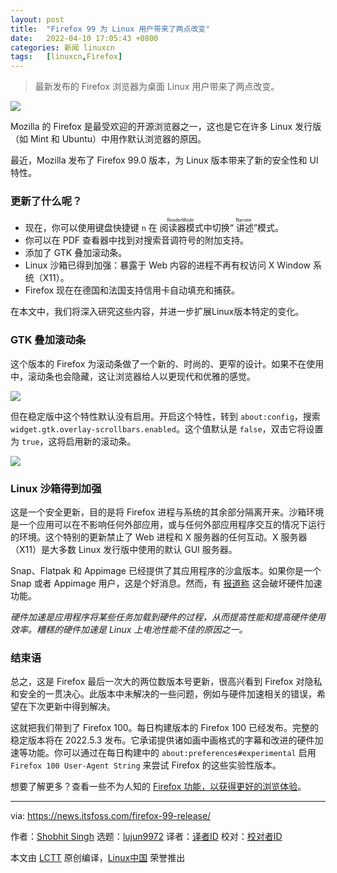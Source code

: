 ```yaml
---
layout: post
title:	"Firefox 99 为 Linux 用户带来了两点改变"
date:	2022-04-10 17:05:43 +0800 
categories:	新闻 linuxcn 
tags:	[linuxcn,Firefox]
---
```




> 
> 最新发布的 Firefox 浏览器为桌面 Linux 用户带来了两点改变。
> 
> 
> 


![](/Asserts/Images//attachment/album/202204/10/170543osozbtvwuticusaj.png)


Mozilla 的 Firefox 是最受欢迎的开源浏览器之一，这也是它在许多 Linux 发行版（如 Mint 和 Ubuntu）中用作默认浏览器的原因。


最近，Mozilla 发布了 Firefox 99.0 版本，为 Linux 版本带来了新的安全性和 UI 特性。


### 更新了什么呢？


* 现在，你可以使用键盘快捷键 `n` 在<ruby> 阅读器模式 <rt>  ReaderMode </rt></ruby>中切换“<ruby> 讲述 <rt>  Narrate </rt></ruby>”模式。
* 你可以在 PDF 查看器中找到对搜索音调符号的附加支持。
* 添加了 GTK 叠加滚动条。
* Linux 沙箱已得到加强：暴露于 Web 内容的进程不再有权访问 X Window 系统（X11）。
* Firefox 现在在德国和法国支持信用卡自动填充和捕获。


在本文中，我们将深入研究这些内容，并进一步扩展Linux版本特定的变化。


### GTK 叠加滚动条


这个版本的 Firefox 为滚动条做了一个新的、时尚的、更窄的设计。如果不在使用中，滚动条也会隐藏，这让浏览器给人以更现代和优雅的感觉。


![](/Asserts/Images//attachment/album/202204/10/170544nnl00tt7qjijijad.png)


但在稳定版中这个特性默认没有启用。开启这个特性，转到 `about:config`，搜索 `widget.gtk.overlay-scrollbars.enabled`。这个值默认是 `false`，双击它将设置为 `true`，这将启用新的滚动条。


![](/Asserts/Images//attachment/album/202204/10/170545aav8qb22nzq1pxka.png)


### Linux 沙箱得到加强


这是一个安全更新，目的是将 Firefox 进程与系统的其余部分隔离开来。沙箱环境是一个应用可以在不影响任何外部应用，或与任何外部应用程序交互的情况下运行的环境。这个特别的更新禁止了 Web 进程和 X 服务器的任何互动。X 服务器（X11）是大多数 Linux 发行版中使用的默认 GUI 服务器。


Snap、Flatpak 和 Appimage 已经提供了其应用程序的沙盒版本。如果你是一个 Snap 或者 Appimage 用户，这是个好消息。然而，有 [报道称](https://bbs.archlinux.org/viewtopic.php?id=275415) 这会破坏硬件加速功能。


*硬件加速是应用程序将某些任务加载到硬件的过程，从而提高性能和提高硬件使用效率。糟糕的硬件加速是 Linux 上电池性能不佳的原因之一。*


### 结束语


总之，这是 Firefox 最后一次大的两位数版本号更新，很高兴看到 Firefox 对隐私和安全的一贯决心。此版本中未解决的一些问题，例如与硬件加速相关的错误，希望在下次更新中得到解决。


这就把我们带到了 Firefox 100。每日构建版本的 Firefox 100 已经发布。完整的稳定版本将在 2022.5.3 发布。它承诺提供诸如画中画格式的字幕和改进的硬件加速等功能。你可以通过在每日构建中的 `about:preferences#experimental` 启用 `Firefox 100 User-Agent String` 来尝试 Firefox 的这些实验性版本。


想要了解更多？查看一些不为人知的 [Firefox 功能，以获得更好的浏览体验](https://itsfoss.com/firefox-useful-features/)。




---


via: <https://news.itsfoss.com/firefox-99-release/>


作者：[Shobhit Singh](https://news.itsfoss.com/author/shobhit/) 选题：[lujun9972](https://github.com/lujun9972) 译者：[译者ID](https://github.com/zd200572) 校对：[校对者ID](https://github.com/%E6%A0%A1%E5%AF%B9%E8%80%85ID)


本文由 [LCTT](https://github.com/LCTT/TranslateProject) 原创编译，[Linux中国](https://linux.cn/) 荣誉推出

